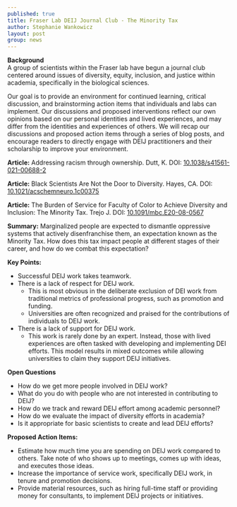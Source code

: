 ```yaml
---
published: true
title: Fraser Lab DEIJ Journal Club - The Minority Tax
author: Stephanie Wankowicz
layout: post
group: news
---
```

**Background**
<br>
A group of scientists within the Fraser lab have begun a journal club centered around issues of diversity, equity, inclusion, and justice within academia, specifically in the biological sciences.

Our goal is to provide an environment for continued learning, critical discussion, and brainstorming action items that individuals and labs can implement. Our discussions and proposed interventions reflect our own opinions based on our personal identities and lived experiences, and may differ from the identities and experiences of others. We will recap our discussions and proposed action items through a series of blog posts, and encourage readers to directly engage with DEIJ practitioners and their scholarship to improve your environment.


**Article:** Addressing racism through ownership. Dutt, K. DOI: [10.1038/s41561-021-00688-2](https://www.nature.com/articles/s41561-021-00688-2)


**Article:** Black Scientists Are Not the Door to Diversity. Hayes, CA. DOI: [10.1021/acschemneuro.1c00375](https://pubs.acs.org/doi/10.1021/acschemneuro.1c00375)


**Article:** The Burden of Service for Faculty of Color to Achieve Diversity and Inclusion: The Minority Tax. Trejo J. DOI: [10.1091/mbc.E20-08-0567](https://www.molbiolcell.org/doi/10.1091/mbc.E20-08-0567)


**Summary:** Marginalized people are expected to dismantle oppressive systems that actively disenfranchise them, an expectation known as the Minority Tax. How does this tax impact people at different stages of their career, and how do we combat this expectation?


**Key Points:**
- Successful DEIJ work takes teamwork.
- There is a lack of respect for DEIJ work.
	- This is most obvious in the deliberate exclusion of DEI work from traditional metrics of professional progress, such as promotion and funding.
	- Universities are often recognized and praised for the contributions of individuals to DEIJ work.
- There is a lack of support for DEIJ work.
	-	This work is rarely done by an expert. Instead, those with lived experiences are often tasked with developing and implementing DEI efforts. This model results in mixed outcomes while allowing universities to claim they support DEIJ initiatives.


**Open Questions**
- How do we get more people involved in DEIJ work?
- What do you do with people who are not interested in contributing to DEIJ?
- How do we track and reward DEIJ effort among academic personnel?
- How do we evaluate the impact of diversity efforts in academia?
- Is it appropriate for basic scientists to create and lead DEIJ efforts?


**Proposed Action Items:**
- Estimate how much time you are spending on DEIJ work compared to others. Take note of who shows up to meetings, comes up with ideas, and executes those ideas.
- Increase the importance of service work, specifically DEIJ work, in tenure and promotion decisions.
- Provide material resources, such as hiring full-time staff or providing money for consultants, to implement DEIJ projects or initiatives.
